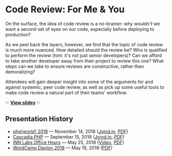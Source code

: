 # Code Review: For Me & You

On the surface, the idea of code review is a no-brainer: why *wouldn't* we want a second set of eyes on our code, especially before deploying to production?

As we peel back the layers, however, we find that the topic of code review is much more nuanced. How detailed should the review be? Who is qualified to perform the review (hint: it's not just senior developers)? Can we afford to take another developer away from their project to review this one? What steps can we take to ensure reviews are constructive, rather than demoralizing?

Attendees will gain deeper insight into some of the arguments for and against systemic, peer code review, as well as pick up some useful tools to make code review a natural part of their teams' workflow.

:sparkles: **[View slides](http://stevegrunwell.github.io/code-review-for-me-and-you)** :sparkles:

## Presentation History

* [php[world] 2018](https://2018.world.phparch.com/) — November 14, 2018 ([Joind.in](https://joind.in/talk/f22e0), [PDF](https://github.com/stevegrunwell/code-review-for-me-and-you/releases/download/phpworld-2018/slides.pdf))
* [Cascadia PHP](https://www.cascadiaphp.com/) — September 15, 2018 ([Joind.in](https://joind.in/talk/9f157), [PDF](https://github.com/stevegrunwell/code-review-for-me-and-you/releases/download/cascadia-php/slides.pdf))
* [INN Labs Office Hours](https://stevegrunwell.com/speaking/inn-labs-office-hours-may-25-2018/) — May 25, 2018 ([Video](https://youtu.be/4uuRuDm8oJo), [PDF](https://github.com/stevegrunwell/code-review-for-me-and-you/releases/download/inn-office-hours/slides.pdf))
* [WordCamp Dayton 2018](https://2018.dayton.wordcamp.org/) — May 19, 2018 ([PDF](https://github.com/stevegrunwell/code-review-for-me-and-you/releases/download/wordcamp-dayton-2018/slides.pdf))
